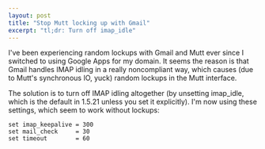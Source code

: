 ```yaml
---
layout: post
title: "Stop Mutt locking up with Gmail"
excerpt: "tl;dr: Turn off imap_idle"
---
```


I've been experiencing random lockups with Gmail and Mutt ever since I switched
to using Google Apps for my domain. It seems the reason is that Gmail handles
IMAP idling in a really noncompliant way, which causes (due to Mutt's
synchronous IO, yuck) random lockups in the Mutt interface.

The solution is to turn off IMAP idling altogether (by unsetting imap\_idle,
which is the default in 1.5.21 unless you set it explicitly). I'm now using
these settings, which seem to work without lockups:

    set imap_keepalive = 300
    set mail_check     = 30
    set timeout        = 60
